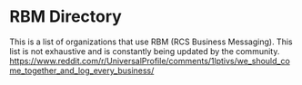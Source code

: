 # RBM Directory
This is a list of organizations that use RBM (RCS Business Messaging).
This list is not exhaustive and is constantly being updated by the community.
https://www.reddit.com/r/UniversalProfile/comments/1lptivs/we_should_come_together_and_log_every_business/
